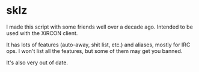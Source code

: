# sklz
I made this script with some friends well over a decade ago.
Intended to be used with the XiRCON client.

It has lots of features (auto-away, shit list, etc.) and aliases, mostly for IRC ops.
I won't list all the features, but some of them may get you banned.

It's also very out of date.
